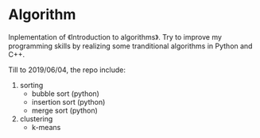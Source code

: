 # Algorithm
Inplementation of 《Introduction to algorithms》.
Try to improve my programming skills by realizing some tranditional algorithms in Python and C++.

Till to 2019/06/04, the repo include:

1. sorting
    - bubble sort (python)
    - insertion sort (python)
    - merge sort (python)
2. clustering
    - k-means
